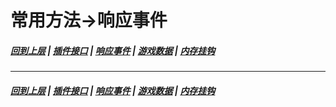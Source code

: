 # 常用方法->响应事件
##### [回到上层](/docs/CommonMethods.md) | [插件接口](/docs/CM/Interfaces.md) | [响应事件](/docs/CM/Events.md) | [游戏数据](/docs/CM/Data.md) | [内存挂钩](/docs/CM/Hooks.md)

***
##### [回到上层](/docs/CommonMethods.md) | [插件接口](/docs/CM/Interfaces.md) | [响应事件](/docs/CM/Events.md) | [游戏数据](/docs/CM/Data.md) | [内存挂钩](/docs/CM/Hooks.md)